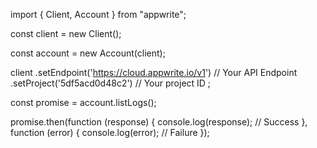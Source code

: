 import { Client, Account } from "appwrite";

const client = new Client();

const account = new Account(client);

client
    .setEndpoint('https://cloud.appwrite.io/v1') // Your API Endpoint
    .setProject('5df5acd0d48c2') // Your project ID
;

const promise = account.listLogs();

promise.then(function (response) {
    console.log(response); // Success
}, function (error) {
    console.log(error); // Failure
});